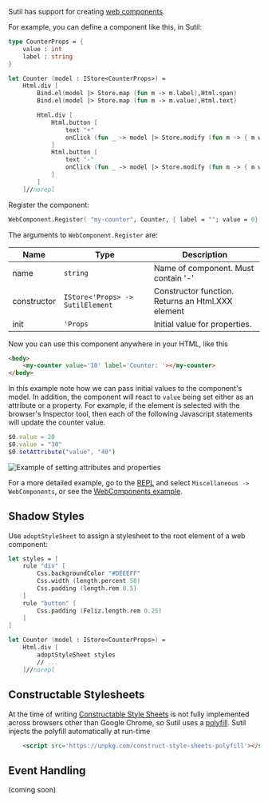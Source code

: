 Sutil has support for creating [web components](https://developer.mozilla.org/en-US/docs/Web/Web_Components).

For example, you can define a component like this, in Sutil:

```fsharp
type CounterProps = {
    value : int
    label : string
}

let Counter (model : IStore<CounterProps>) =
    Html.div [
        Bind.el(model |> Store.map (fun m -> m.label),Html.span)
        Bind.el(model |> Store.map (fun m -> m.value),Html.text)

        Html.div [
            Html.button [
                text "+"
                onClick (fun _ -> model |> Store.modify (fun m -> { m with value = m.value + 1 } )) []
            ]
            Html.button [
                text "-"
                onClick (fun _ -> model |> Store.modify (fun m -> { m with value = m.value - 1 } )) []
            ]
        ]
    ]//norepl
```

Register the component:

```fsharp
WebComponent.Register( "my-counter", Counter, { label = ""; value = 0} )//norepl
```

The arguments to `WebComponent.Register` are:

| Name          | Type           | Description        |
| ------------- | -------------  | ------------------ |
| name          | `string`         | Name of component. Must contain '-' |
| constructor   | `IStore<'Props> -> SutilElement` | Constructor function. Returns an Html.XXX element |
| init          | `'Props`         | Initial value for properties. |

Now you can use this component anywhere in your HTML, like this

```html
<body>
    <my-counter value='10' label='Counter: '></my-counter>
</body>
```

In this example note how we can pass initial values to the component's model. In addition, the component will react to `value` being set either as an attribute or a property. For example, if the element is selected with the browser's Inspector tool, then each of the following Javascript statements will update the counter value.

```js
$0.value = 20
$0.value = "30"
$0.setAttribute("value", "40")
```

![Example of setting attributes and properties](images/CounterGreetingComponent.gif)

For a more detailed example, go to the [REPL](http://sutil.dev/repl) and select `Miscellaneous -> WebComponents`, or see the [WebComponents example](https://sutil.dev/#examples-web-components).

## Shadow Styles

Use `adoptStyleSheet` to assign a stylesheet to the root element of a web component:

```fsharp
let styles = [
    rule "div" [
        Css.backgroundColor "#DEEEFF"
        Css.width (length.percent 50)
        Css.padding (length.rem 0.5)
    ]
    rule "button" [
        Css.padding (Feliz.length.rem 0.25)
    ]
]

let Counter (model : IStore<CounterProps>) =
    Html.div [
        adoptStyleSheet styles
        // ...
    ]//norepl
```

## Constructable Stylesheets

At the time of writing [Constructable Style Sheets](https://github.com/WICG/construct-stylesheets/blob/gh-pages/explainer.md) is not fully implemented across browsers other than Google Chrome, so Sutil uses a [polyfill](https://www.npmjs.com/package/construct-style-sheets-polyfill). Sutil injects the polyfill automatically at run-time

```html
    <script src='https://unpkg.com/construct-style-sheets-polyfill'></script>
```

## Event Handling

(coming soon)
